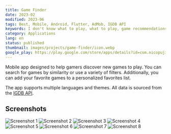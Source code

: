 ```yaml
---
title: Game Finder
date: 2023-02
modified: 2023-06
tags: Best, Mobile, Android, Flutter, AdMob, IGDB API
keywords: I don't know what to play, what to play, game recommendations, find new games
category: Applications
lang: en
status: published
thumbnail: images/projects/game-finder/icon.webp
google_play: https://play.google.com/store/apps/details?id=com.nicopujia.gamefinder
---
```


Mobile app designed to help gamers discover new games to play. You can search for games by similarity or use a variety of filters. Additionally, you can add your favorite games to a personalized favorites list.

The app supports multiple languages and themes. All data is sourced from the [IGDB API](https://www.igdb.com/).

## Screenshots

![Screenshot 1]({static}/images/projects/game-finder/1.jpg)
![Screenshot 2]({static}/images/projects/game-finder/2.jpg)
![Screenshot 3]({static}/images/projects/game-finder/3.jpg)
![Screenshot 4]({static}/images/projects/game-finder/4.jpg)
![Screenshot 5]({static}/images/projects/game-finder/5.jpg)
![Screenshot 6]({static}/images/projects/game-finder/6.jpg)
![Screenshot 7]({static}/images/projects/game-finder/7.jpg)
![Screenshot 8]({static}/images/projects/game-finder/8.jpg)
